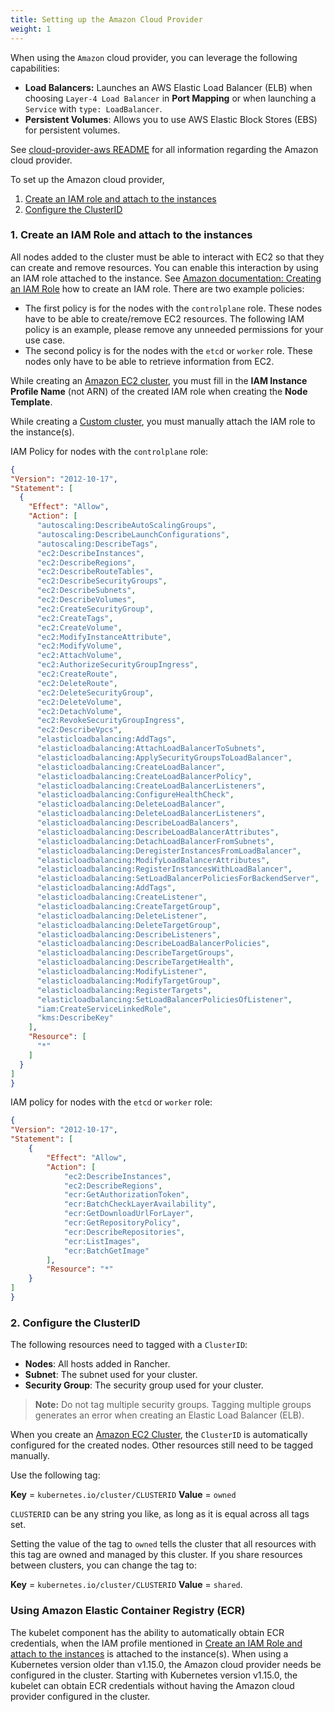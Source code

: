 ```yaml
---
title: Setting up the Amazon Cloud Provider
weight: 1
---
```


When using the `Amazon` cloud provider, you can leverage the following capabilities:

- **Load Balancers:** Launches an AWS Elastic Load Balancer (ELB) when choosing `Layer-4 Load Balancer` in **Port Mapping** or when launching a `Service` with `type: LoadBalancer`.
- **Persistent Volumes**: Allows you to use AWS Elastic Block Stores (EBS) for persistent volumes.

See [cloud-provider-aws README](https://kubernetes.github.io/cloud-provider-aws/) for all information regarding the Amazon cloud provider.

To set up the Amazon cloud provider,

1. [Create an IAM role and attach to the instances](#1-create-an-iam-role-and-attach-to-the-instances)
2. [Configure the ClusterID](#2-configure-the-clusterid)

### 1. Create an IAM Role and attach to the instances

All nodes added to the cluster must be able to interact with EC2 so that they can create and remove resources. You can enable this interaction by using an IAM role attached to the instance. See [Amazon documentation: Creating an IAM Role](https://docs.aws.amazon.com/AWSEC2/latest/UserGuide/iam-roles-for-amazon-ec2.html#create-iam-role) how to create an IAM role. There are two example policies:

* The first policy is for the nodes with the `controlplane` role. These nodes have to be able to create/remove EC2 resources. The following IAM policy is an example, please remove any unneeded permissions for your use case.
* The second policy is for the nodes with the `etcd` or `worker` role. These nodes only have to be able to retrieve information from EC2.

While creating an [Amazon EC2 cluster]({{<baseurl>}}/rancher/v2.5/en/cluster-provisioning/rke-clusters/node-pools/ec2/), you must fill in the **IAM Instance Profile Name** (not ARN) of the created IAM role when creating the **Node Template**.

While creating a [Custom cluster]({{<baseurl>}}/rancher/v2.5/en/cluster-provisioning/rke-clusters/custom-nodes), you must manually attach the IAM role to the instance(s).

IAM Policy for nodes with the `controlplane` role:

```json
{
"Version": "2012-10-17",
"Statement": [
  {
    "Effect": "Allow",
    "Action": [
      "autoscaling:DescribeAutoScalingGroups",
      "autoscaling:DescribeLaunchConfigurations",
      "autoscaling:DescribeTags",
      "ec2:DescribeInstances",
      "ec2:DescribeRegions",
      "ec2:DescribeRouteTables",
      "ec2:DescribeSecurityGroups",
      "ec2:DescribeSubnets",
      "ec2:DescribeVolumes",
      "ec2:CreateSecurityGroup",
      "ec2:CreateTags",
      "ec2:CreateVolume",
      "ec2:ModifyInstanceAttribute",
      "ec2:ModifyVolume",
      "ec2:AttachVolume",
      "ec2:AuthorizeSecurityGroupIngress",
      "ec2:CreateRoute",
      "ec2:DeleteRoute",
      "ec2:DeleteSecurityGroup",
      "ec2:DeleteVolume",
      "ec2:DetachVolume",
      "ec2:RevokeSecurityGroupIngress",
      "ec2:DescribeVpcs",
      "elasticloadbalancing:AddTags",
      "elasticloadbalancing:AttachLoadBalancerToSubnets",
      "elasticloadbalancing:ApplySecurityGroupsToLoadBalancer",
      "elasticloadbalancing:CreateLoadBalancer",
      "elasticloadbalancing:CreateLoadBalancerPolicy",
      "elasticloadbalancing:CreateLoadBalancerListeners",
      "elasticloadbalancing:ConfigureHealthCheck",
      "elasticloadbalancing:DeleteLoadBalancer",
      "elasticloadbalancing:DeleteLoadBalancerListeners",
      "elasticloadbalancing:DescribeLoadBalancers",
      "elasticloadbalancing:DescribeLoadBalancerAttributes",
      "elasticloadbalancing:DetachLoadBalancerFromSubnets",
      "elasticloadbalancing:DeregisterInstancesFromLoadBalancer",
      "elasticloadbalancing:ModifyLoadBalancerAttributes",
      "elasticloadbalancing:RegisterInstancesWithLoadBalancer",
      "elasticloadbalancing:SetLoadBalancerPoliciesForBackendServer",
      "elasticloadbalancing:AddTags",
      "elasticloadbalancing:CreateListener",
      "elasticloadbalancing:CreateTargetGroup",
      "elasticloadbalancing:DeleteListener",
      "elasticloadbalancing:DeleteTargetGroup",
      "elasticloadbalancing:DescribeListeners",
      "elasticloadbalancing:DescribeLoadBalancerPolicies",
      "elasticloadbalancing:DescribeTargetGroups",
      "elasticloadbalancing:DescribeTargetHealth",
      "elasticloadbalancing:ModifyListener",
      "elasticloadbalancing:ModifyTargetGroup",
      "elasticloadbalancing:RegisterTargets",
      "elasticloadbalancing:SetLoadBalancerPoliciesOfListener",
      "iam:CreateServiceLinkedRole",
      "kms:DescribeKey"
    ],
    "Resource": [
      "*"
    ]
  }
]
}
```

IAM policy for nodes with the `etcd` or `worker` role:

```json
{
"Version": "2012-10-17",
"Statement": [
    {
        "Effect": "Allow",
        "Action": [
            "ec2:DescribeInstances",
            "ec2:DescribeRegions",
            "ecr:GetAuthorizationToken",
            "ecr:BatchCheckLayerAvailability",
            "ecr:GetDownloadUrlForLayer",
            "ecr:GetRepositoryPolicy",
            "ecr:DescribeRepositories",
            "ecr:ListImages",
            "ecr:BatchGetImage"
        ],
        "Resource": "*"
    }
]
}
```

### 2. Configure the ClusterID

The following resources need to tagged with a `ClusterID`:

- **Nodes**: All hosts added in Rancher.
- **Subnet**: The subnet used for your cluster.
- **Security Group**: The security group used for your cluster.

>**Note:** Do not tag multiple security groups. Tagging multiple groups generates an error when creating an Elastic Load Balancer (ELB).

When you create an [Amazon EC2 Cluster]({{<baseurl>}}/rancher/v2.5/en/cluster-provisioning/rke-clusters/node-pools/ec2/), the `ClusterID` is automatically configured for the created nodes. Other resources still need to be tagged manually.

Use the following tag:

**Key** = `kubernetes.io/cluster/CLUSTERID` **Value** = `owned`

`CLUSTERID` can be any string you like, as long as it is equal across all tags set.

Setting the value of the tag to `owned` tells the cluster that all resources with this tag are owned and managed by this cluster. If you share resources between clusters, you can change the tag to:

**Key** = `kubernetes.io/cluster/CLUSTERID` **Value** = `shared`.

### Using Amazon Elastic Container Registry (ECR)

The kubelet component has the ability to automatically obtain ECR credentials, when the IAM profile mentioned in [Create an IAM Role and attach to the instances](#1-create-an-iam-role-and-attach-to-the-instances) is attached to the instance(s). When using a Kubernetes version older than v1.15.0, the Amazon cloud provider needs be configured in the cluster. Starting with Kubernetes version v1.15.0, the kubelet can obtain ECR credentials without having the Amazon cloud provider configured in the cluster.